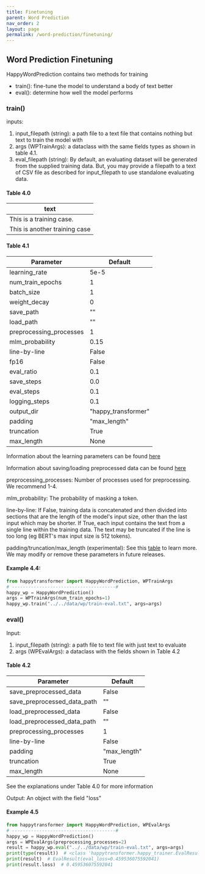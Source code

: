 ```yaml
---
title: Finetuning
parent: Word Prediction
nav_order: 2
layout: page
permalink: /word-prediction/finetuning/
---
```


## Word Prediction Finetuning

HappyWordPrediction contains two methods for training 
- train(): fine-tune the model to understand a body of text better
- eval(): determine how well the model performs 

### train()

inputs: 
1. input_filepath (string): a path file to a text file that contains nothing but text to train the model with
2. args (WPTrainArgs): a dataclass with the same fields types as shown in table 4.1. 
3. eval_filepath (string): By default, an evaluating dataset will be generated from the supplied training data. But, you may provide a filepath to a text of CSV file as described for input_filepath to use standalone evaluating data. 

#### Table 4.0
| text                           |
|--------------------------------|
| This is a training case.       | 
| This is another training case  | 

#### Table 4.1

| Parameter               | Default             |
|-------------------------|---------------------|
| learning_rate           | 5e-5                |
| num_train_epochs        | 1                   |
| batch_size              | 1                   |
| weight_decay            | 0                   |
| save_path               | ""                  |
| load_path               | ""                  |
| preprocessing_processes | 1                   |
| mlm_probability         | 0.15                |
| line-by-line            | False               |
| fp16                    | False               |
| eval_ratio              | 0.1                 |
| save_steps              | 0.0                 |
| eval_steps              | 0.1                 |
| logging_steps           | 0.1                 |
| output_dir              | "happy_transformer" |
| padding                 | "max_length"        |
| truncation              | True                |
| max_length              | None                |

Information about the learning parameters can be found [here](/learning-parameters/)

Information about saving/loading preprocessed data can be found [here](/save-load/)

preprocessing_processes: Number of processes used for preprocessing. We recommend 1-4. 

mlm_probability: The probability of masking a token.

line-by-line: If False, training data is concatenated and then divided into sections that are the length of the model's input size, other than the last input which may be shorter. 
              If True, each input contains the text from a single line within the training data. The text may be truncated if the line is too long (eg BERT's max input size is 512 tokens). 

padding/truncation/max_length (experimental): See this [table](https://huggingface.co/docs/transformers/pad_truncation) to learn more.  We may modify or remove these parameters in future releases.

#### Example 4.4:
```python
from happytransformer import HappyWordPrediction, WPTrainArgs
# --------------------------------------#
happy_wp = HappyWordPrediction()
args = WPTrainArgs(num_train_epochs=1) 
happy_wp.train("../../data/wp/train-eval.txt", args=args)
```

### eval()
Input:
1. input_filepath (string): a path file to text file with just text to evaluate 
2. args (WPEvalArgs): a dataclass with the fields shown in Table 4.2
 
#### Table 4.2

| Parameter                   | Default      |
|-----------------------------|--------------|
| save_preprocessed_data      | False        |
| save_preprocessed_data_path | ""           |
| load_preprocessed_data      | False        |
| load_preprocessed_data_path | ""           |
| preprocessing_processes     | 1            |
| line-by-line                | False        |
| padding                     | "max_length" |
| truncation                  | True         |
| max_length                  | None         |

See the explanations under Table 4.0 for more information 

Output: An object with the field "loss"

#### Example 4.5
```python
from happytransformer import HappyWordPrediction, WPEvalArgs
# --------------------------------------#
happy_wp = HappyWordPrediction()  
args = WPEvalArgs(preprocessing_processes=2)
result = happy_wp.eval("../../data/wp/train-eval.txt", args=args)
print(type(result))  # <class 'happytransformer.happy_trainer.EvalResult'>
print(result)  # EvalResult(eval_loss=0.459536075592041)
print(result.loss)  # 0.459536075592041
```

